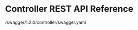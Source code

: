 # Controller REST API Reference

<swagger-ui>
  /swagger/1.2.0/controller/swagger.yaml
</swagger-ui>
